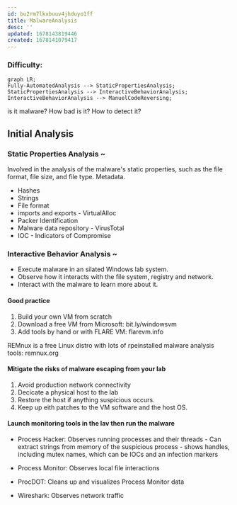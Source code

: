 ```yaml
---
id: bu2rm7lkxbuuv4jhduyo1ff
title: MalwareAnalysis
desc: ''
updated: 1678143819446
created: 1678141079417
---
```



### Difficulty:
```mermaid
graph LR;
Fully-AutomatedAnalysis --> StaticPropertiesAnalysis;
StaticPropertiesAnalysis --> InteractiveBehaviorAnalysis;
InteractiveBehaviorAnalysis --> ManuelCodeReversing;
```

is it malware?
How bad is it?
How to detect it?

## Initial Analysis

### Static Properties Analysis ~ 
Involved in the analysis of the malware's static properties, such as the file format, file size, and file type. Metadata. 
- Hashes
- Strings 
- File format
- imports and exports - VirtualAlloc
- Packer Identification
- Malware data repository - VirusTotal
- IOC - Indicators of Compromise

### Interactive Behavior Analysis ~
- Execute malware in an silated Windows lab system.
- Observe how it interacts with the file system, registry and network.
- Interact with the malware to learn more about it.

#### Good practice
1. Build your own VM from scratch
2. Download a free VM from Microsoft: bit.ly/windowsvm
3. Add tools by hand or with FLARE VM: flarevm.info

REMnux is a free Linux distro with lots of rpeinstalled malware analysis tools: remnux.org

#### Mitigate the risks of malware escaping from your lab 

1. Avoid production network connectivity
2. Decicate a physical host to the lab
3. Restore the host if anything suspicious occurs.
4. Keep up eith patches to the VM software and the host OS.

#### Launch monitoring tools in the lav then run the malware

- Process Hacker: Observes running processes and their threads - Can extract strings from memory of the suspicious process - shows handles, including mutex names, which can be IOCs and an infection markers   

- Process Monitor: Observes local file interactions
- ProcDOT: Cleans up and visualizes Process Monitor data 
- Wireshark: Observes network traffic

